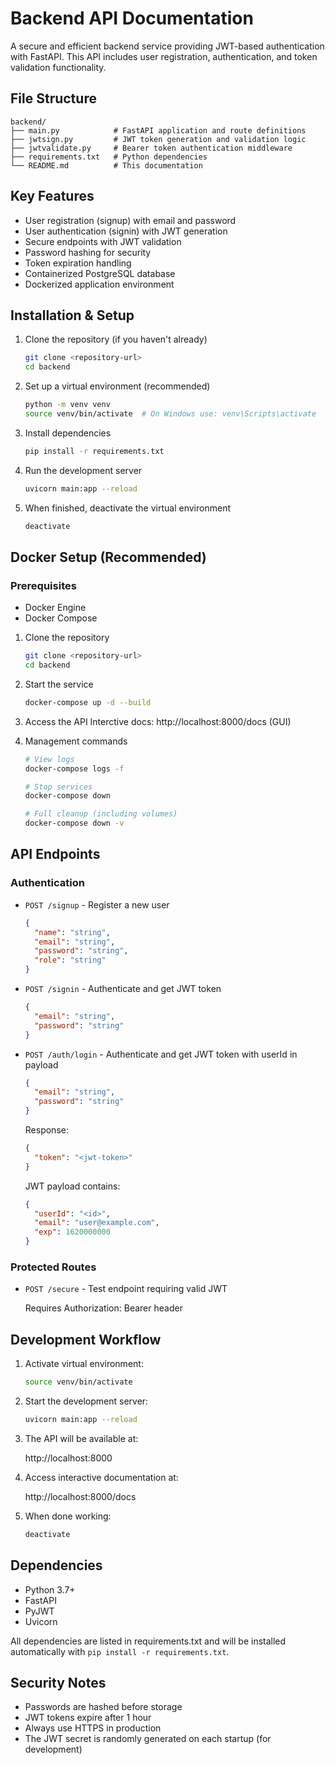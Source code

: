 # Backend API Documentation

A secure and efficient backend service providing JWT-based authentication with FastAPI. This API includes user registration, authentication, and token validation functionality.

## File Structure

    backend/
    ├── main.py            # FastAPI application and route definitions
    ├── jwtsign.py         # JWT token generation and validation logic
    ├── jwtvalidate.py     # Bearer token authentication middleware
    ├── requirements.txt   # Python dependencies
    └── README.md          # This documentation

## Key Features

- User registration (signup) with email and password
- User authentication (signin) with JWT generation
- Secure endpoints with JWT validation
- Password hashing for security
- Token expiration handling
- Containerized PostgreSQL database
- Dockerized application environment

## Installation & Setup

1. Clone the repository (if you haven't already)

    ```bash
    git clone <repository-url>
    cd backend
    ```

2. Set up a virtual environment (recommended)

    ```bash
    python -m venv venv
    source venv/bin/activate  # On Windows use: venv\Scripts\activate
    ```

3. Install dependencies

    ```bash
    pip install -r requirements.txt
    ```

4. Run the development server

    ```bash
    uvicorn main:app --reload
    ```

5. When finished, deactivate the virtual environment

    ```bash
    deactivate
    ```

## Docker Setup (Recommended)

### Prerequisites
- Docker Engine
- Docker Compose

1. Clone the repository

    ```bash
    git clone <repository-url>
    cd backend
    ```

2. Start the service

    ```bash
    docker-compose up -d --build
    ```

3. Access the API 
    Interctive docs: http://localhost:8000/docs (GUI)

4. Management commands
    
    ```bash
    # View logs
    docker-compose logs -f

    # Stop services
    docker-compose down

    # Full cleanup (including volumes)
    docker-compose down -v
    ```

## API Endpoints

### Authentication

- `POST /signup` - Register a new user

    ```json
    {
      "name": "string",
      "email": "string",
      "password": "string",
      "role": "string"
    }
    ```

- `POST /signin` - Authenticate and get JWT token

    ```json
    {
      "email": "string",
      "password": "string"
    }
    ```

- `POST /auth/login` - Authenticate and get JWT token with userId in payload

    ```json
    {
      "email": "string",
      "password": "string"
    }
    ```

    Response:
    ```json
    {
      "token": "<jwt-token>"
    }
    ```
    
    JWT payload contains:
    ```json
    {
      "userId": "<id>",
      "email": "user@example.com",
      "exp": 1620000000
    }
    ```

### Protected Routes

- `POST /secure` - Test endpoint requiring valid JWT

    Requires Authorization: Bearer <token> header

## Development Workflow

1. Activate virtual environment:

    ```bash
    source venv/bin/activate
    ```

2. Start the development server:

    ```bash
    uvicorn main:app --reload
    ```

3. The API will be available at:

    http://localhost:8000

4. Access interactive documentation at:

    http://localhost:8000/docs

5. When done working:

    ```bash
    deactivate
    ```

## Dependencies

- Python 3.7+
- FastAPI
- PyJWT
- Uvicorn

All dependencies are listed in requirements.txt and will be installed automatically with `pip install -r requirements.txt`.

## Security Notes

- Passwords are hashed before storage
- JWT tokens expire after 1 hour
- Always use HTTPS in production
- The JWT secret is randomly generated on each startup (for development)